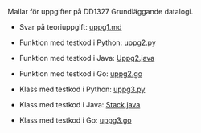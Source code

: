 Mallar för uppgifter på DD1327 Grundläggande datalogi.

- Svar på teoriuppgift: [uppg1.md](https://github.com/yourbasic/grudat18/blob/master/ovn0/uppg1.md)

- Funktion med testkod i Python: [uppg2.py](https://github.com/yourbasic/grudat18/blob/master/ovn0/uppg2.py)
- Funktion med testkod i Java: [Uppg2.java](https://github.com/yourbasic/grudat18/blob/master/ovn0/Uppg2.java)
- Funktion med testkod i Go: [uppg2.go](https://github.com/yourbasic/grudat18/blob/master/ovn0/uppg2.go)

- Klass med testkod i Python: [uppg3.py](https://github.com/yourbasic/grudat18/blob/master/ovn0/uppg3.py)
- Klass med testkod i Java: [Stack.java](https://github.com/yourbasic/grudat18/blob/master/ovn0/Stack.java)
- Klass med testkod i Go: [uppg3.go](https://github.com/yourbasic/grudat18/blob/master/ovn0/uppg3.go)

